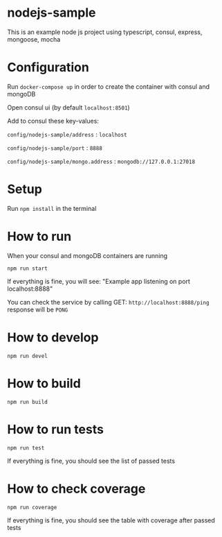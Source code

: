 # nodejs-sample
This is an example node js project using typescript, consul, express, mongoose, mocha

# Configuration

Run `docker-compose up` in order to create the container with consul and mongoDB

Open consul ui (by default `localhost:8501`)

Add to consul these key-values:

`config/nodejs-sample/address` : `localhost`

`config/nodejs-sample/port` : `8888`

`config/nodejs-sample/mongo.address` : `mongodb://127.0.0.1:27018`

# Setup
Run `npm install` in the terminal

# How to run

When your consul and mongoDB containers are running
```
npm run start
```

If everything is fine, you will see:
"Example app listening on port localhost:8888"

You can check the service by calling
GET: `http://localhost:8888/ping`
response will be `PONG`

# How to develop

```
npm run devel
```

# How to build

```
npm run build
```

# How to run tests

```
npm run test
```

If everything is fine, you should see the list of passed tests

# How to check coverage

```
npm run coverage
```
If everything is fine, you should see the table with coverage after passed tests
